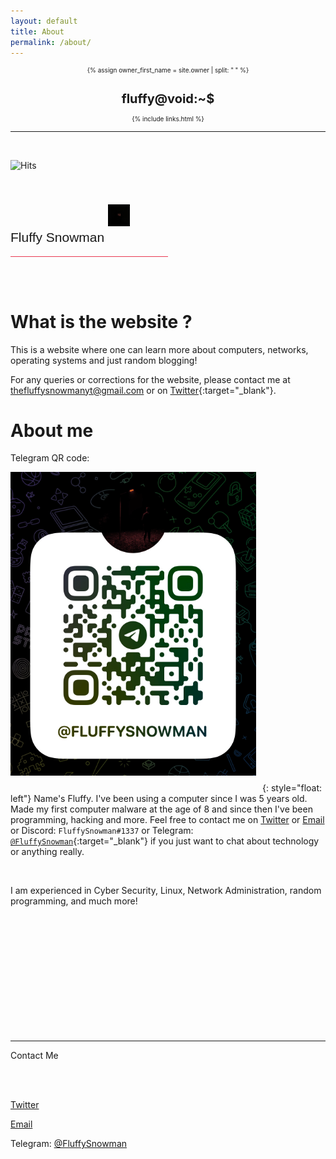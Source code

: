 ```yaml
---
layout: default
title: About
permalink: /about/
---
```


<style>

img {
  display: inline-block;
  margin: 25px 10px;
  margin-top: 0px;
  margin-left: 0px;
}

</style>

<head>
<link rel="apple-touch-icon" sizes="180x180" href="/apple-touch-icon.png">
<link rel="icon" type="image/png" sizes="32x32" href="/favicon-32x32.png">
<link rel="icon" type="image/png" sizes="16x16" href="/favicon-16x16.png">
<link rel="manifest" href="/site.webmanifest">

 <base target="_blank">
  <meta charset="UTF-8" />
  <title>Fluffy Snowman</title>
  <link rel="shortcut icon" type="image/png" href="assets/favicon.png">
  <meta name="viewport" content="width=device-width, initial-scale=1.0">
  <link rel="stylesheet" href="css/style.css" />
  <link rel="stylesheet" href="https://use.fontawesome.com/releases/v5.2.0/css/all.css" integrity="sha384-hWVjflwFxL6sNzntih27bfxkr27PmbbK/iSvJ+a4+0owXq79v+lsFkW54bOGbiDQ" crossorigin="anonymous" type="text/css">
  <!-- remember, jQuery is completely optional -->
  <!-- <script type='text/javascript' src='js/jquery-1.11.1.min.js'></script> -->
  <script type="text/javascript" src="js/jquery.particleground.js"></script>
  <script type="text/javascript" src="js/demo.js"></script>
</head>

</head>

<header style="display: contents">
 <font size=1> 
  <div>
    <a style="text-decoration:none" href="{{ "/" | prepend: site.baseurl | replace: '//', '/' }}">
    {% assign owner_first_name = site.owner | split: " " %}
    <h1>fluffy@void:~$</h1>
    </a>
    <div class="header-links">
      {% include links.html %}
    </div>
  </div>
  </font> 
  <hr>
</header>

<br>

[![Hits](https://hits.seeyoufarm.com/api/count/incr/badge.svg?url=https%3A%2F%2Fgithub.com%2FFluffySnowman%2Ffluffysnowman.github.io&count_bg=%2379C83D&title_bg=%23555555&icon=&icon_color=%23E7E7E7&title=hits&edge_flat=false)](https://hits.seeyoufarm.com)


<div id="particles">
  <div id="intro">
      <h2 style="font-family: 'Syncopate', sans-serif; font-weight: 10;">Fluffy Snowman&nbsp<a href="deedy.pdf" style="color: white;"><img src="FIpygR2UYAI3tai.jpg" height="35" width="35"></a></h2>
        <hr style="width: 50%; background-color: #E83951; border-color: #E83951;">
    <a href="https://twitter.com/FLuffySnowmanYT" style="color: white;"><i class="fab fa-twitter" style="font-size: 2em;"></i></a>
    &nbsp
    <a href="https://instagram.com/thefluffysnowman" style="color: white;"><i class="fab fa-instagram" style="font-size: 2em;"></i></a>
    &nbsp
    <a href="https://github.com/FluffySnowman" style="color: white;"><i class="fab fa-github" style="font-size: 2em;"></i></a>
    &nbsp
    <a href="https://discord.com" style="color: white;"><i class="fab fa-discord" style="font-size: 2em;"></i></a>
  </div>
</div>

# What is the website ?

This is a website where one can learn more about computers, networks, operating systems and just random blogging!

For any queries or corrections for the website, please contact me at [thefluffysnowmanyt@gmail.com](mailto:thefluffysnowmanyt@gmail.com) or on [Twitter](https://twitter.com/FluffySnowmanYT){:target="\_blank"}.

# About me

Telegram QR code:

![telegramqrcodefluffysnowman](/assets/pics/telegram_fluffysnowman.png){: style="float: left"}
Name's Fluffy. I've been using a computer since I was 5 years old. Made my first computer malware at the age of 8 and since then I've been programming, hacking and more. Feel free to contact me on [Twitter](https://twitter.com/FluffySnowmanYT) or [Email](mailto:thefluffysnowmanyt@gmail.com) or Discord: `FluffySnowman#1337` or Telegram: [`@FluffySnowman`](https://t.me/FluffySnowman){:target="\_blank"} if you just want to chat about technology or anything really.

<br>

I am experienced in Cyber Security, Linux, Network Administration, random programming, and much more!

<br>

<footer>
  


  <br>

<br>
  <br>

<br>
  <br>


<br>
  <br>
  <br>
  <br>
  <br>
<hr>
Contact Me

<br><br>

<a href="https://twitter.com/FluffySnowmanYT" target="_blank">Twitter</a><p>      </p><a href="mailto:thefluffysnowmanyt@gmail.com" target="_blank">Email</a><p>    </p><p>Telegram: <a href="https://t.me/FluffySnowman" target="_blank">@FluffySnowman</a></p>

</footer>
